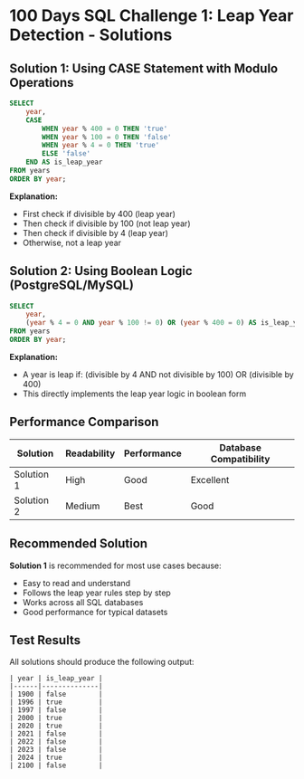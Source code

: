 # 100 Days SQL Challenge 1: Leap Year Detection - Solutions

## Solution 1: Using CASE Statement with Modulo Operations

```sql
SELECT 
    year,
    CASE 
        WHEN year % 400 = 0 THEN 'true'
        WHEN year % 100 = 0 THEN 'false'
        WHEN year % 4 = 0 THEN 'true'
        ELSE 'false'
    END AS is_leap_year
FROM years
ORDER BY year;
```

**Explanation:**
- First check if divisible by 400 (leap year)
- Then check if divisible by 100 (not leap year)
- Then check if divisible by 4 (leap year)
- Otherwise, not a leap year

## Solution 2: Using Boolean Logic (PostgreSQL/MySQL)

```sql
SELECT 
    year,
    (year % 4 = 0 AND year % 100 != 0) OR (year % 400 = 0) AS is_leap_year
FROM years
ORDER BY year;
```

**Explanation:**
- A year is leap if: (divisible by 4 AND not divisible by 100) OR (divisible by 400)
- This directly implements the leap year logic in boolean form

## Performance Comparison

| Solution | Readability | Performance | Database Compatibility |
|----------|-------------|-------------|----------------------|
| Solution 1 | High | Good | Excellent |
| Solution 2 | Medium | Best | Good |

## Recommended Solution

**Solution 1** is recommended for most use cases because:
- Easy to read and understand
- Follows the leap year rules step by step
- Works across all SQL databases
- Good performance for typical datasets

## Test Results

All solutions should produce the following output:

```
| year | is_leap_year |
|------|--------------|
| 1900 | false        |
| 1996 | true         |
| 1997 | false        |
| 2000 | true         |
| 2020 | true         |
| 2021 | false        |
| 2022 | false        |
| 2023 | false        |
| 2024 | true         |
| 2100 | false        |
```